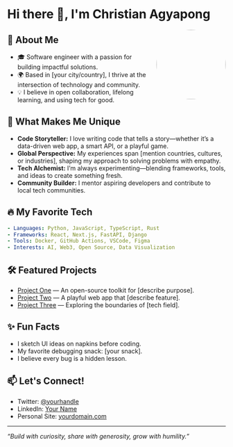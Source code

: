 # Hi there 👋, I'm Christian Agyapong

<img src="https://avatars.githubusercontent.com/ChristianAgyapong" align="right" width="160" style="border-radius:50%">

## 🚀 About Me

- 🎓 Software engineer with a passion for building impactful solutions.
- 🌍 Based in [your city/country], I thrive at the intersection of technology and community.
- 💡 I believe in open collaboration, lifelong learning, and using tech for good.

## 🦄 What Makes Me Unique

- **Code Storyteller:** I love writing code that tells a story—whether it’s a data-driven web app, a smart API, or a playful game.
- **Global Perspective:** My experiences span [mention countries, cultures, or industries], shaping my approach to solving problems with empathy.
- **Tech Alchemist:** I’m always experimenting—blending frameworks, tools, and ideas to create something fresh.
- **Community Builder:** I mentor aspiring developers and contribute to local tech communities.

## 🔥 My Favorite Tech

```yaml
- Languages: Python, JavaScript, TypeScript, Rust
- Frameworks: React, Next.js, FastAPI, Django
- Tools: Docker, GitHub Actions, VSCode, Figma
- Interests: AI, Web3, Open Source, Data Visualization
```

## 🛠️ Featured Projects

- [Project One](https://github.com/ChristianAgyapong/project-one) — An open-source toolkit for [describe purpose].
- [Project Two](https://github.com/ChristianAgyapong/project-two) — A playful web app that [describe feature].
- [Project Three](https://github.com/ChristianAgyapong/project-three) — Exploring the boundaries of [tech field].

## ✨ Fun Facts

- I sketch UI ideas on napkins before coding.
- My favorite debugging snack: [your snack].
- I believe every bug is a hidden lesson.

## 📫 Let's Connect!

- Twitter: [@yourhandle](https://twitter.com/yourhandle)
- LinkedIn: [Your Name](https://linkedin.com/in/yourprofile)
- Personal Site: [yourdomain.com](https://yourdomain.com)

---

*“Build with curiosity, share with generosity, grow with humility.”*

